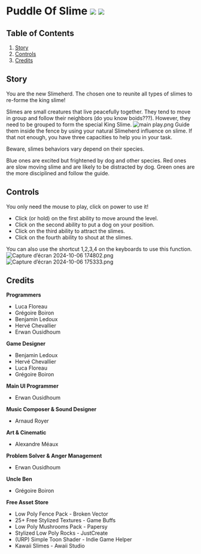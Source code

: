 # Puddle Of Slime [<img src="https://img.shields.io/badge/Itch.io-FA5C5C?style=for-the-badge&logo=itchdotio&logoColor=white" />](https://demonskiddy.itch.io/puddle-of-slimes) [<img src="https://img.shields.io/badge/Ludum%20Dare%20 link-EE5533" />](https://ldjam.com/events/ludum-dare/56/puddle-of-slimes)

## Table of Contents
1. [Story](#story)
2. [Controls](#controls)
3. [Credits](#credits)

## Story
You are the new Slimeherd. The chosen one to reunite all types of slimes to re-forme the king slime!

Slimes are small creatures that live peacefully together. They tend to move in group and follow their neighbors (do you know boids???). However, they need to be grouped to form the special King Slime. 
![main play.png](https://img.itch.zone/aW1nLzE4MDY0NjMwLnBuZw==/original/T%2BlNPl.png)
Guide them inside the fence by using your natural Slimeherd influence on slime. If that not enough, you have three capacities to help you in your task.

Beware, slimes behaviors vary depend on their species.

Blue ones are excited but frightened by dog and other species.
Red ones are slow moving slime and are likely to be distracted by dog.
Green ones are the more disciplined and follow the guide.

## Controls
You only need the mouse to play, click on power to use it!

- Click (or hold) on the first ability to move around the level.
- Click on the second ability to put a dog on your position.
- Click on the third ability to attract the slimes.
- Click on the fourth ability to shout at the slimes.

You can also use the shortcut 1,2,3,4 on the keyboards to use this function.
![Capture d’écran 2024-10-06 174802.png](https://img.itch.zone/aW1nLzE4MDY0NjM4LnBuZw==/original/i%2BNQ0S.png)
![Capture d’écran 2024-10-06 175333.png](https://img.itch.zone/aW1nLzE4MDY0NjM2LnBuZw==/original/814yyD.png)

## Credits

**Programmers**
- Luca Floreau
- Grégoire Boiron
- Benjamin Ledoux
- Hervé Chevallier
- Erwan Ousidhoum

**Game Designer**
- Benjamin Ledoux
- Hervé Chevallier
- Luca Floreau
- Grégoire Boiron

**Main UI Programmer**
- Erwan Ousidhoum

**Music Composer & Sound Designer**
- Arnaud Royer

**Art & Cinematic**
- Alexandre Méaux

**Problem Solver & Anger Management**
- Erwan Ousidhoum

**Uncle Ben**
- Grégoire Boiron

**Free Asset Store**
- Low Poly Fence Pack - Broken Vector
- 25+ Free Stylized Textures - Game Buffs
- Low Poly Mushrooms Pack - Papersy
- Stylized Low Poly Rocks - JustCreate
- (URP) Simple Toon Shader - Indie Game Helper
- Kawaii Slimes - Awaii Studio
